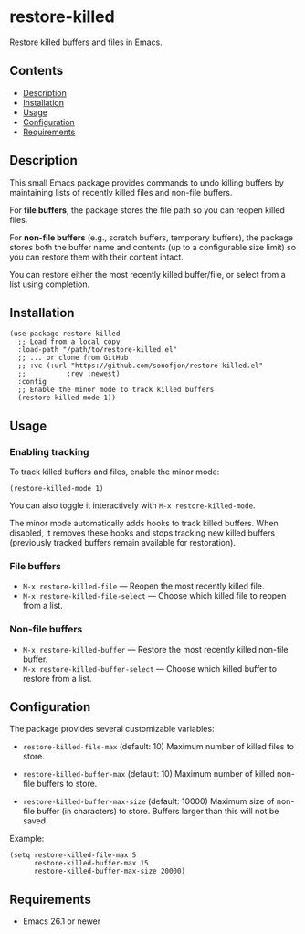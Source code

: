 # restore-killed

Restore killed buffers and files in Emacs.

## Contents

- [Description](#description)
- [Installation](#installation)
- [Usage](#usage)
- [Configuration](#configuration)
- [Requirements](#requirements)

## Description

This small Emacs package provides commands to undo killing buffers by
maintaining lists of recently killed files and non-file buffers.

For **file buffers**, the package stores the file path so you can reopen
killed files.

For **non-file buffers** (e.g., scratch buffers, temporary buffers), the
package stores both the buffer name and contents (up to a configurable size
limit) so you can restore them with their content intact.

You can restore either the most recently killed buffer/file, or select from
a list using completion.

## Installation

```elisp
(use-package restore-killed
  ;; Load from a local copy
  :load-path "/path/to/restore-killed.el"
  ;; ... or clone from GitHub
  ;; :vc (:url "https://github.com/sonofjon/restore-killed.el"
  ;;          :rev :newest)
  :config
  ;; Enable the minor mode to track killed buffers
  (restore-killed-mode 1))
```

## Usage

### Enabling tracking

To track killed buffers and files, enable the minor mode:

```elisp
(restore-killed-mode 1)
```

You can also toggle it interactively with `M-x restore-killed-mode`.

The minor mode automatically adds hooks to track killed buffers. When
disabled, it removes these hooks and stops tracking new killed buffers
(previously tracked buffers remain available for restoration).

### File buffers

- `M-x restore-killed-file` — Reopen the most recently killed file.
- `M-x restore-killed-file-select` — Choose which killed file to reopen
  from a list.

### Non-file buffers

- `M-x restore-killed-buffer` — Restore the most recently killed non-file
  buffer.
- `M-x restore-killed-buffer-select` — Choose which killed buffer to
  restore from a list.

## Configuration

The package provides several customizable variables:

- `restore-killed-file-max` (default: 10)
  Maximum number of killed files to store.

- `restore-killed-buffer-max` (default: 10)
  Maximum number of killed non-file buffers to store.

- `restore-killed-buffer-max-size` (default: 10000)
  Maximum size of non-file buffer (in characters) to store.  Buffers
  larger than this will not be saved.

Example:

```elisp
(setq restore-killed-file-max 5
      restore-killed-buffer-max 15
      restore-killed-buffer-max-size 20000)
```

## Requirements

- Emacs 26.1 or newer
